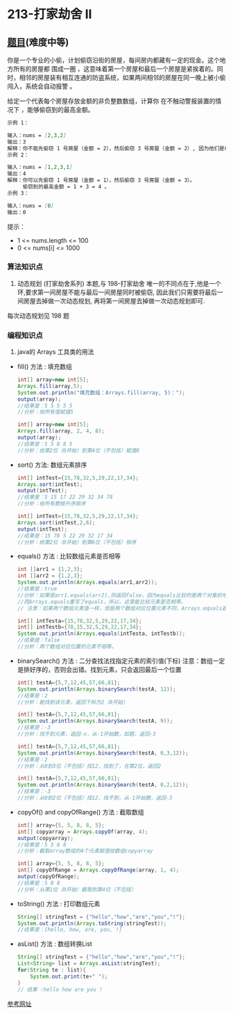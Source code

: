 # 213-打家劫舍 II

## [题目](https://leetcode-cn.com/problems/house-robber-ii/)(难度中等)

你是一个专业的小偷，计划偷窃沿街的房屋，每间房内都藏有一定的现金。这个地方所有的房屋都 围成一圈 ，这意味着第一个房屋和最后一个房屋是紧挨着的。同时，相邻的房屋装有相互连通的防盗系统，如果两间相邻的房屋在同一晚上被小偷闯入，系统会自动报警 。

给定一个代表每个房屋存放金额的非负整数数组，计算你 在不触动警报装置的情况下 ，能够偷窃到的最高金额。

~~~markdown
示例 1：

输入：nums = [2,3,2]
输出：3
解释：你不能先偷窃 1 号房屋（金额 = 2），然后偷窃 3 号房屋（金额 = 2）, 因为他们是相邻的。
示例 2：

输入：nums = [1,2,3,1]
输出：4
解释：你可以先偷窃 1 号房屋（金额 = 1），然后偷窃 3 号房屋（金额 = 3）。
     偷窃到的最高金额 = 1 + 3 = 4 。
示例 3：

输入：nums = [0]
输出：0
~~~

提示：

- 1 <= nums.length <= 100
- 0 <= nums[i] <= 1000

### 算法知识点
1. 动态规划 (打家劫舍系列)
本题,与 198-打家劫舍 唯一的不同点在于,他是一个环,要求第一间房屋不能与最后一间房屋同时被偷窃, 因此我们只需要将最后一间房屋去掉做一次动态规划, 再将第一间房屋去掉做一次动态规划即可.

每次动态规划见 198 题

### 编程知识点
1. java的 Arrays 工具类的用法

- fill() 方法 : 填充数组
    ~~~java
    int[] array=new int[5]; 
    Arrays.fill(array,5);
    System.out.println("填充数组：Arrays.fill(array, 5)：");
    output(array);
    //结果是：5 5 5 5 5
    //分析：给所有值赋值5
    ~~~
    

    ~~~java
    int[] array=new int[5]; 
    Arrays.fill(array, 2, 4, 8);
    output(array);
    //结果是：5 5 8 8 5
    //分析：给第2位（0开始）到第4位（不包括）赋值8
    ~~~

- sort() 方法: 数组元素排序
    ~~~java
    int[] intTest={15,78,32,5,29,22,17,34};
    Arrays.sort(intTest);
    output(intTest);
    //结果是：5 15 17 22 29 32 34 78
    //分析：给所有数按升序排序
    ~~~

    ~~~java
    int[] intTest={15,78,32,5,29,22,17,34};
    Arrays.sort(intTest,2,6);
    output(intTest);
    //结果是：15 78 5 22 29 32 17 34
    //分析：给第2位（0开始）到第6位（不包括）排序
    ~~~   

- equals() 方法 : 比较数组元素是否相等
    ~~~java
    int []arr1 = {1,2,3};
    int []arr2 = {1,2,3};
    System.out.println(Arrays.equals(arr1,arr2));
    //结果是：true
    //分析：如果是arr1.equals(arr2),则返回false，因为equals比较的是两个对象的地址，不是里面的数，
    //而Arrays.equals重写了equals，所以，这里能比较元素是否相等。
    // 注意：如果两个数组元素值一样，但是两个数组对应位置元素不同，Arrays.equals返回结果是false。
    ~~~   

    ~~~java
    int[] intTesta={15,78,32,5,29,22,17,34};
    int[] intTestb={78,15,32,5,29,22,17,34};
    System.out.println(Arrays.equals(intTesta, intTestb));
    //结果是：false
    //分析：两个数组对应位置的元素不相等。
    ~~~   

- binarySearch() 方法 : 二分查找法找指定元素的索引值(下标)
注意：数组一定是排好序的，否则会出错。找到元素，只会返回最后一个位置

    ~~~java
    int[] testA={5,7,12,45,57,66,81};
    System.out.println(Arrays.binarySearch(testA, 12));
    //结果是：2
    //分析：能找到该元素，返回下标为2（0开始）
    ~~~ 

    ~~~java
    int[] testA={5,7,12,45,57,66,81};
    System.out.println(Arrays.binarySearch(testA, 9));
    //结果是：-3
    //分析：找不到元素，返回-x，从-1开始数，如题，返回-3
    ~~~ 

    ~~~java
    int[] testA={5,7,12,45,57,66,81};
    System.out.println(Arrays.binarySearch(testA, 0,3,12));
    //结果是：2
    //分析：从0到3位（不包括）找12，找到了，在第2位，返回2
    ~~~

    ~~~java
    int[] testA={5,7,12,45,57,66,81};
    System.out.println(Arrays.binarySearch(testA, 0,2,12));
    //结果是：-3
    //分析：从0到2位（不包括）找12，找不到，从-1开始数，返回-3
    ~~~     

- copyOf() and copyOfRange() 方法 : 截取数组

    ~~~java
    int[] array={5, 5, 8, 8, 5};
    int[] copyarray = Arrays.copyOf(array, 4);
    output(copyarray);
    //结果是：5 5 8 8
    //分析：截取array数组的4个元素赋值给数组copyarray
    ~~~   

    ~~~java
    int[] array={5, 5, 8, 8, 5};
    int[] copyOfRange = Arrays.copyOfRange(array, 1, 4);
    output(copyOfRange);
    //结果是：5 8 8
    //分析：从第1位（0开始）截取到第4位（不包括）
    ~~~ 

- toString() 方法 : 打印数组元素
    ~~~java
    String[] stringTest = {"hello","how","are","you","!"};
    System.out.println(Arrays.toString(stringTest));
    //结果是：[hello, how, are, you, !]
    ~~~ 

- asList() 方法 : 数组转换List
    ~~~java
    String[] stringTest = {"hello","how","are","you","!"};
    List<String> list = Arrays.asList(stringTest);
    for(String te : list){
        System.out.print(te+" ");
    }
    // 结果 :hello how are you !
    ~~~ 

[参考网址](https://blog.csdn.net/wilson_m/article/details/80168692)